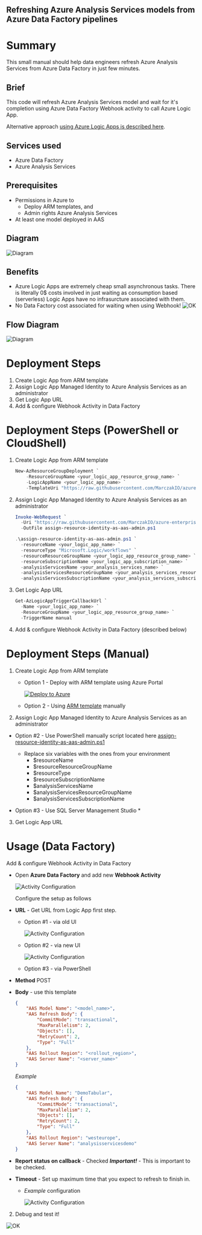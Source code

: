 ## Refreshing Azure Analysis Services models from Azure Data Factory pipelines

# Summary
This small manual should help data engineers refresh Azure Analysis Services from Azure Data Factory in just few minutes. 
## Brief
This code will refresh Azure Analysis Services model and wait for it's completion using Azure Data Factory Webhook activity to call Azure Logic App.

Alternative approach [using Azure Logic Apps is described here](../refresh-analysis-services-logic-app/index.md).

## Services used

- Azure Data Factory
- Azure Analysis Services

## Prerequisites

- Permissions in Azure to 
  - Deploy ARM templates, and 
  - Admin rights Azure Analysis Services
- At least one model deployed in AAS

## Diagram
 ![Diagram](images/diagram.svg)

## Benefits
- Azure Logic Apps are extremely cheap small asynchronous tasks. There is literally 0$ costs involved in just waiting as consumption based (serverless) Logic Apps have no infrasurcture associated with them. 
- No Data Factory cost associated for waiting when using Webhook!
  ![OK](images/webhook-cost.png) 

## Flow Diagram
 ![Diagram](images/diagram-flow.svg)

# Deployment Steps

1. Create Logic App from ARM template
2. Assign Logic App Managed Identity to Azure Analysis Services as an administrator
3. Get Logic App URL 
4. Add & configure Webhook Activity in Data Factory

# Deployment Steps (PowerShell or CloudShell)

1. Create Logic App from ARM template

    ```PowerShell
    New-AzResourceGroupDeployment `
        -ResourceGroupName <your_logic_app_resource_group_name> `
        -LogicAppName <your_logic_app_name> `
        -TemplateUri "https://raw.githubusercontent.com/MarczakIO/azure-enterprise-templates/main/data-factory/refresh-analysis-services-logic-app/template.json"
    ```

2. Assign Logic App Managed Identity to Azure Analysis Services as an administrator

    ```PowerShell
    Invoke-WebRequest `
      -Uri "https://raw.githubusercontent.com/MarczakIO/azure-enterprise-templates/main/data-factory/refresh-analysis-services-logic-app/assign-resource-identity-as-aas-admin.ps1" `
      -OutFile assign-resource-identity-as-aas-admin.ps1

    .\assign-resource-identity-as-aas-admin.ps1 `
      -resourceName <your_logic_app_name> `
      -resourceType "Microsoft.Logic/workflows" `
      -resourceResourceGroupName <your_logic_app_resource_group_name> `
      -resourceSubscriptionName <your_logic_app_subscription_name> `
      -analysisServicesName <your_analysis_services_name> `
      -analysisServicesResourceGroupName <your_analysis_services_resource_group_name> `
      -analysisServicesSubscriptionName <your_analysis_services_subscription_name>
    ```

3. Get Logic App URL 

    ```PowerShell
    Get-AzLogicAppTriggerCallbackUrl `
      -Name <your_logic_app_name> `
      -ResourceGroupName <your_logic_app_resource_group_name> `
      -TriggerName manual
    ```

4. Add & configure Webhook Activity in Data Factory (described below)

# Deployment Steps (Manual)

1. Create Logic App from ARM template

    * Option 1 - Deploy with ARM template using Azure Portal
    
      [![Deploy to Azure](https://aka.ms/deploytoazurebutton)](https://portal.azure.com/#create/Microsoft.Template/uri/https%3A%2F%2Fraw.githubusercontent.com%2FMarczakIO%2Fazure-enterprise-templates%2Fmain%2Fdata-factory%2Frefresh-analysis-services-logic-app%2Ftemplate.json)

    * Option 2 - Using [ARM template](../refresh-analysis-services-logic-app/template.json) manually

2. Assign Logic App Managed Identity to Azure Analysis Services as an administrator

  * Option #2 - Use PowerShell manually script located here [assign-resource-identity-as-aas-admin.ps1](assign-resource-identity-as-aas-admin.ps1)

    * Replace six variables with the ones from your environment
      * $resourceName
      * $resourceResourceGroupName
      * $resourceType 
      * $resourceSubscriptionName
      * $analysisServicesName
      * $analysisServicesResourceGroupName
      * $analysisServicesSubscriptionName

  * Option #3 - Use SQL Server Management Studio
    * 

3. Get Logic App URL 

# Usage (Data Factory)
Add & configure Webhook Activity in Data Factory

* Open **Azure Data Factory** and add new **Webhook Activity**
  
  ![Activity Configuration](images/webhook-pl-1.png)

  Configure the setup as follows

* **URL** - Get URL from Logic App first step.
    
    * Option #1 - via old UI
      
      ![Activity Configuration](images/logic-app-url.png)
  
    * Option #2 - via new UI
      
      ![Activity Configuration](images/logic-app-url-new.png)
  
    * Option #3 - via PowerShell


* **Method** POST
* **Body** - use this template  
  ```json
  {
      "AAS Model Name": "<model_name>",
      "AAS Refresh Body": {
          "CommitMode": "transactional",
          "MaxParallelism": 2,
          "Objects": [],
          "RetryCount": 2,
          "Type": "Full"
      },
      "AAS Rollout Region": "<rollout_region>",
      "AAS Server Name": "<server_name>"
  }
  ```
  *Example*
  ```json
  {
      "AAS Model Name": "DemoTabular",
      "AAS Refresh Body": {
          "CommitMode": "transactional",
          "MaxParallelism": 2,
          "Objects": [],
          "RetryCount": 2,
          "Type": "Full"
      },
      "AAS Rollout Region": "westeurope",
      "AAS Server Name": "analysisservicesdemo"
  }
  ```
* **Report status on callback** - Checked
  ***Important!*** - This is important to be checked.
* **Timeout** - Set up maximum time that you expect to refresh to finish in.

  * *Example* configuration

    ![Activity Configuration](images/webhook-setup.png)

2. Debug and test it!

  ![OK](images/webhook-success.png) 